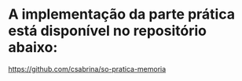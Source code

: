 # A implementação da parte prática está disponível no repositório abaixo:
https://github.com/csabrina/so-pratica-memoria
